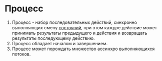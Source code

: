 # Процесс

1. Процесс - набор последовательных действий, синхронно выполняющих смену [состояний](./Состояние.md), 
   при этом каждое действие может принимать результаты предыдущего и действия и возвращать 
   результаты последующему действию.
0. Процесс обладает началом и завершением.
0. Процесс может порождать множество ассинхро выполняющихся потоков.
